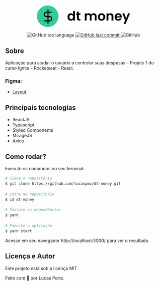 <p align="center">
   <img src="./.github/logo.svg" alt="dt-money" width="300"/>
</p>

<p align="center">
  <img alt="GitHub top language" src="https://img.shields.io/github/languages/top/lucaspmv/dt-money?color=33CC95">

  <a href="https://github.com/lucaspmv/dt-money/commits/main">
    <img alt="GitHub last commit" src="https://img.shields.io/github/last-commit/lucaspmv/dt-money?color=33CC95">
  </a>

  <img alt="GitHub" src="https://img.shields.io/github/license/lucaspmv/dt-money?color=33CC95">
</p>

## Sobre
Aplicação para ajudar o usuário a controlar suas despesas - Projeto 1 do curso Ignite - Rocketseat - React.

### Figma:
- [Layout](https://www.figma.com/file/iLFkm80Hm9YeC0lMuasNFN/dtmoney-Ignite?node-id=0%3A1)

## Principais tecnologias

- ReactJS
- Typescript
- Styled Components
- MirageJS
- Axios

## Como rodar?

Execute os comandos no seu terminal:

```bash
# Clone o repositório
$ git clone https://github.com/lucaspmv/dt-money.git

# Entre no repositório
$ cd dt-money

# Instale as dependências
$ yarn 

# Execute a aplicação
$ yarn start
```

Acesse em seu navegador http://localhost:3000/ para ver o resultado.

## Licença e Autor

Este projeto está sob a licença MIT.

Feito com :purple_heart: por Lucas Porto.
